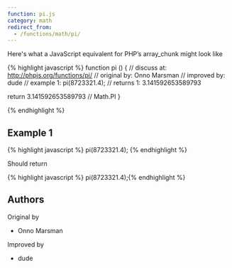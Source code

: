 ```yaml
---
function: pi.js
category: math
redirect_from:
  - /functions/math/pi/
---
```


<!-- WARNING! This file is auto generated by `npm run web:inject`, do not edit by hand -->

Here's what a JavaScript equivalent for PHP’s array_chunk might look like

{% highlight javascript %}
function pi () {
  //  discuss at: http://phpjs.org/functions/pi/
  // original by: Onno Marsman
  // improved by: dude
  //   example 1: pi(8723321.4);
  //   returns 1: 3.141592653589793

  return 3.141592653589793 // Math.PI
}

{% endhighlight %}

## Example 1

{% highlight javascript %}
pi(8723321.4);
{% endhighlight %}

Should return

{% highlight javascript %}
pi(8723321.4);{% endhighlight %}


## Authors


Original by

- Onno Marsman


Improved by

- dude

